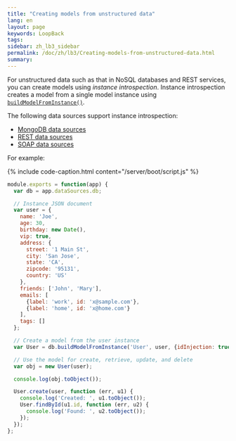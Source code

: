 ```yaml
---
title: "Creating models from unstructured data"
lang: en
layout: page
keywords: LoopBack
tags:
sidebar: zh_lb3_sidebar
permalink: /doc/zh/lb3/Creating-models-from-unstructured-data.html
summary:
---
```


For unstructured data such as that in NoSQL databases and REST services, you can create models using _instance introspection_.
Instance introspection creates a model from a single model instance using
[`buildModelFromInstance()`](http://apidocs.strongloop.com/loopback-datasource-juggler/#datasource-prototype-buildmodelfrominstance).

The following data sources support instance introspection: 

* [MongoDB data sources](MongoDB-connector.html)
* [REST data sources](REST-connector.html)
* [SOAP data sources](SOAP-connector.html)

For example:

{% include code-caption.html content="/server/boot/script.js" %}
```javascript
module.exports = function(app) {
  var db = app.dataSources.db;

  // Instance JSON document
  var user = {
    name: 'Joe',
    age: 30,
    birthday: new Date(),
    vip: true,
    address: {
      street: '1 Main St',
      city: 'San Jose',
      state: 'CA',
      zipcode: '95131',
      country: 'US'
    },
    friends: ['John', 'Mary'],
    emails: [
      {label: 'work', id: 'x@sample.com'},
      {label: 'home', id: 'x@home.com'}
    ],
    tags: []
  };

  // Create a model from the user instance
  var User = db.buildModelFromInstance('User', user, {idInjection: true});

  // Use the model for create, retrieve, update, and delete
  var obj = new User(user);

  console.log(obj.toObject());

  User.create(user, function (err, u1) {
    console.log('Created: ', u1.toObject());
    User.findById(u1.id, function (err, u2) {
      console.log('Found: ', u2.toObject());
    });
  });
};
```
